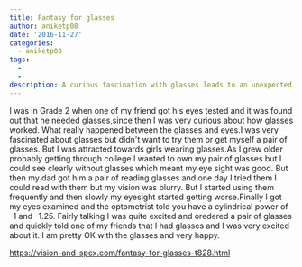 ```yaml
---
title: Fantasy for glasses
author: aniketp08
date: '2016-11-27'
categories:
  - aniketp08
tags:
  - 
  - 
description: A curious fascination with glasses leads to an unexpected journey of self-discovery and newfound happiness.
---
```

I was in Grade 2 when one of my friend got his eyes tested and it was found out that he needed glasses,since then I was very curious about how glasses worked. What really happened between the glasses and eyes.I was very fascinated about glasses but didn't want to try them or get myself a pair of glasses. But I was attracted towards girls wearing glasses.As I grew older probably getting through college I wanted to own my pair of glasses but I could see clearly without glasses which meant my eye sight was good. But then my dad got him a pair of reading glasses and one day I tried them I could read with them but my vision was blurry. But I started using them frequently and then slowly my eyesight started getting worse.Finally I got my eyes examined and the optometrist told you have a cylindrical power of -1 and -1.25. Fairly talking I was quite excited and oredered a pair of glasses and quickly told one of my friends that I had glasses and I was very excited about it. I am pretty OK with the glasses and very happy.

https://vision-and-spex.com/fantasy-for-glasses-t828.html